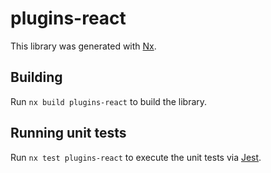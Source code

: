 # plugins-react

This library was generated with [Nx](https://nx.dev).

## Building

Run `nx build plugins-react` to build the library.

## Running unit tests

Run `nx test plugins-react` to execute the unit tests via [Jest](https://jestjs.io).
